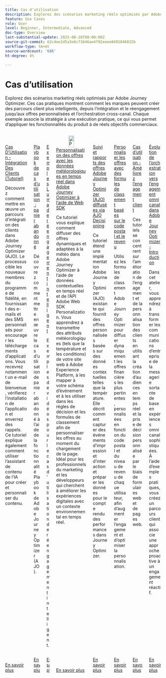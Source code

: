 ```yaml
---
title: Cas d’utilisation
description: Explorez des scénarios marketing réels optimisés par Adobe Journey Optimizer. Ces cas pratiques montrent comment les marques peuvent créer des parcours client plus intelligents, depuis l’intégration et le réengagement jusqu’aux offres personnalisées et l’orchestration cross-canal. Chaque exemple associe la stratégie à une exécution pratique, ce qui vous permet d’appliquer les fonctionnalités du produit à de réels objectifs commerciaux.
feature: Use Cases
role: User
level: Beginner, Intermediate, Advanced
doc-type: Overview
last-substantial-update: 2025-08-28T00:00:00Z
source-git-commit: 62c4ee2d5a3e6c71646ae4f92eeee0491846832b
workflow-type: tm+mt
source-wordcount: '686'
ht-degree: 4%

---
```



# Cas d’utilisation

Explorez des scénarios marketing réels optimisés par Adobe Journey Optimizer. Ces cas pratiques montrent comment les marques peuvent créer des parcours client plus intelligents, depuis l’intégration et le réengagement jusqu’aux offres personnalisées et l’orchestration cross-canal. Chaque exemple associe la stratégie à une exécution pratique, ce qui vous permet d’appliquer les fonctionnalités du produit à de réels objectifs commerciaux.

<!-- CARDS
* https://experienceleague.adobe.com/fr/docs/journey-optimizer-learn/tutorials/use-cases/customer-onboarding
* https://experienceleague.adobe.com/fr/docs/journey-optimizer-learn/tutorials/use-cases/abandoned-cart
* https://experienceleague.adobe.com/fr/docs/experience-platform/rtcdp/use-cases/personalization-insights-engagement/use-cases-luma
* https://experienceleague.adobe.com/fr/docs/journey-optimizer-learn/personalizing-offers-with-real-time-weather-data/introduction
* https://experienceleague.adobe.com/fr/docs/journey-optimizer-learn/reporting-on-ajo-od/introduction
* https://experienceleague.adobe.com/fr/docs/journey-optimizer-learn/personalizing-offers-with-ranking-formulas-based-on-user-zip-code-and-income/introduction
* https://experienceleague.adobe.com/fr/docs/journey-optimizer-learn/tutorials/use-cases/enhance-customer-engagement
* https://experienceleague.adobe.com/fr/docs/journey-optimizer-learn/scaling-orchestration-to-omnichannel-engagement/introduction
-->
<!-- START CARDS HTML - DO NOT MODIFY BY HAND -->
<div class="columns">
    <div class="column is-half-tablet is-half-desktop is-one-third-widescreen" aria-label="Use Case - Customer Onboarding (Tutorial)">
        <div class="card" style="height: 100%; display: flex; flex-direction: column; height: 100%;">
            <div class="card-image">
                <figure class="image x-is-16by9">
                    <a href="https://experienceleague.adobe.com/fr/docs/journey-optimizer-learn/tutorials/use-cases/customer-onboarding" title="Cas D’Utilisation - Intégration Des Clients (Tutoriel)" target="_blank" rel="referrer">
                        <img class="is-bordered-r-small" src="https://video.tv.adobe.com/v/3440650/?format=jpeg&nocache=1756417587791" alt="Cas D’Utilisation - Intégration Des Clients (Tutoriel)"
                             style="width: 100%; aspect-ratio: 16 / 9; object-fit: cover; overflow: hidden; display: block; margin: auto;">
                    </a>
                </figure>
            </div>
            <div class="card-content is-padded-small" style="display: flex; flex-direction: column; flex-grow: 1; justify-content: space-between;">
                <div class="top-card-content">
                    <p class="headline is-size-6 has-text-weight-bold">
                        <a href="https://experienceleague.adobe.com/fr/docs/journey-optimizer-learn/tutorials/use-cases/customer-onboarding" target="_blank" rel="referrer" title="Cas D’Utilisation - Intégration Des Clients (Tutoriel)">Cas D’Utilisation - Intégration Des Clients (Tutoriel) </a>
                    </p>
                    <p class="is-size-6">Découvrez comment mettre en œuvre un parcours d’intégration des clients dans Adobe Journey Optimizer (AJO). ​Le processus cible les nouveaux membres du programme de fidélité, en fournissant des e-mails et des SMS personnalisés pour encourager les téléchargements d’applications. ​Vous recevrez notamment un e-mail de bienvenue, vérifierez l’installation de l’application et enverrez des rappels. ​Ce tutoriel explique également comment utiliser l’assistant de contenu de l’IA pour créer et personnaliser du contenu.</p>
                </div>
                <a href="https://experienceleague.adobe.com/fr/docs/journey-optimizer-learn/tutorials/use-cases/customer-onboarding" target="_blank" rel="referrer" class="spectrum-Button spectrum-Button--outline spectrum-Button--primary spectrum-Button--sizeM" style="align-self: flex-start; margin-top: 1rem;">
                    <span class="spectrum-Button-label has-no-wrap has-text-weight-bold"> En savoir plus </span>
                </a>
            </div>
        </div>
    </div>
    <div class="column is-half-tablet is-half-desktop is-one-third-widescreen" aria-label="Use Case Playbook - Abandoned shopping cart">
        <div class="card" style="height: 100%; display: flex; flex-direction: column; height: 100%;">
            <div class="card-image">
                <figure class="image x-is-16by9">
                    <a href="https://experienceleague.adobe.com/fr/docs/journey-optimizer-learn/tutorials/use-cases/abandoned-cart" title="Playbook de cas d’utilisation - Panier abandonné" target="_blank" rel="referrer">
                        <img class="is-bordered-r-small" src="https://video.tv.adobe.com/v/3443964/?format=jpeg&nocache=1756417587818" alt="Playbook de cas d’utilisation - Panier abandonné"
                             style="width: 100%; aspect-ratio: 16 / 9; object-fit: cover; overflow: hidden; display: block; margin: auto;">
                    </a>
                </figure>
            </div>
            <div class="card-content is-padded-small" style="display: flex; flex-direction: column; flex-grow: 1; justify-content: space-between;">
                <div class="top-card-content">
                    <p class="headline is-size-6 has-text-weight-bold">
                        <a href="https://experienceleague.adobe.com/fr/docs/journey-optimizer-learn/tutorials/use-cases/abandoned-cart" target="_blank" rel="referrer" title="Playbook de cas d’utilisation - Panier abandonné">Playbook de cas d’utilisation : panier abandonné</a>
                    </p>
                    <p class="is-size-6">Découvrez comment mettre en œuvre le cas d’utilisation de panier abandonné à l’aide de la fonctionnalité Playbook de Adobe Journey Optimizer (AJO).</p>
                </div>
                <a href="https://experienceleague.adobe.com/fr/docs/journey-optimizer-learn/tutorials/use-cases/abandoned-cart" target="_blank" rel="referrer" class="spectrum-Button spectrum-Button--outline spectrum-Button--primary spectrum-Button--sizeM" style="align-self: flex-start; margin-top: 1rem;">
                    <span class="spectrum-Button-label has-no-wrap has-text-weight-bold"> En savoir plus </span>
                </a>
            </div>
        </div>
    </div>
    <div class="column is-half-tablet is-half-desktop is-one-third-widescreen" aria-label="Intelligent Re-engagement Luma examples">
        <div class="card" style="height: 100%; display: flex; flex-direction: column; height: 100%;">
            <div class="card-image">
                <figure class="image x-is-16by9">
                    <a href="https://experienceleague.adobe.com/fr/docs/experience-platform/rtcdp/use-cases/personalization-insights-engagement/use-cases-luma" title="Exemples Luma de réengagement intelligent" target="_blank" rel="referrer">
                        <img class="is-bordered-r-small" src="https://video.tv.adobe.com/v/3425184/?format=jpeg&nocache=1756417587792" alt="Exemples Luma de réengagement intelligent"
                             style="width: 100%; aspect-ratio: 16 / 9; object-fit: cover; overflow: hidden; display: block; margin: auto;">
                    </a>
                </figure>
            </div>
            <div class="card-content is-padded-small" style="display: flex; flex-direction: column; flex-grow: 1; justify-content: space-between;">
                <div class="top-card-content">
                    <p class="headline is-size-6 has-text-weight-bold">
                        <a href="https://experienceleague.adobe.com/fr/docs/experience-platform/rtcdp/use-cases/personalization-insights-engagement/use-cases-luma" target="_blank" rel="referrer" title="Exemples Luma de réengagement intelligent">Exemples Luma de réengagement intelligent </a>
                    </p>
                    <p class="is-size-6">Exemples de vidéos pour le cas d’utilisation de réengagement intelligent.</p>
                </div>
                <a href="https://experienceleague.adobe.com/fr/docs/experience-platform/rtcdp/use-cases/personalization-insights-engagement/use-cases-luma" target="_blank" rel="referrer" class="spectrum-Button spectrum-Button--outline spectrum-Button--primary spectrum-Button--sizeM" style="align-self: flex-start; margin-top: 1rem;">
                    <span class="spectrum-Button-label has-no-wrap has-text-weight-bold"> En savoir plus </span>
                </a>
            </div>
        </div>
    </div>
    <div class="column is-half-tablet is-half-desktop is-one-third-widescreen" aria-label="Personalizing Offers with Real-Time Weather Data in Adobe Journey Optimizer using Web SDK">
        <div class="card" style="height: 100%; display: flex; flex-direction: column; height: 100%;">
            <div class="card-image">
                <figure class="image x-is-16by9">
                    <a href="https://experienceleague.adobe.com/fr/docs/journey-optimizer-learn/personalizing-offers-with-real-time-weather-data/introduction" title="Personnalisation des offres avec des données météorologiques en temps réel dans Adobe Journey Optimizer à l’aide de Web SDK" target="_blank" rel="referrer">
                        <img class="is-bordered-r-small" src="https://experienceleague.adobe.com/fr/docs/journey-optimizer-learn/personalizing-offers-with-real-time-weather-data/introduction./media_11e634b7fcda118d76753129e5511697a1e5145de.png?width=400&format=png&optimize=medium" alt="Personnalisation des offres avec des données météorologiques en temps réel dans Adobe Journey Optimizer à l’aide de Web SDK"
                             style="width: 100%; aspect-ratio: 16 / 9; object-fit: cover; overflow: hidden; display: block; margin: auto;">
                    </a>
                </figure>
            </div>
            <div class="card-content is-padded-small" style="display: flex; flex-direction: column; flex-grow: 1; justify-content: space-between;">
                <div class="top-card-content">
                    <p class="headline is-size-6 has-text-weight-bold">
                        <a href="https://experienceleague.adobe.com/fr/docs/journey-optimizer-learn/personalizing-offers-with-real-time-weather-data/introduction" target="_blank" rel="referrer" title="Personnalisation des offres avec des données météorologiques en temps réel dans Adobe Journey Optimizer à l’aide de Web SDK">Personnalisation des offres avec les données météorologiques en temps réel dans Adobe Journey Optimizer à l’aide de Web SDK</a>
                    </p>
                    <p class="is-size-6">Ce tutoriel vous explique comment diffuser des offres dynamiques et adaptées à la météo dans Adobe Journey Optimizer à l’aide de données contextuelles en temps réel et de l’API Adobe Web SDK Personalization. Vous apprendrez à transmettre des attributs météorologiques (tels que la température et les conditions) de votre site web à Adobe Experience Platform, à les mapper à votre schéma d’événement et à les utiliser dans les règles de décision et les formules de classement afin de personnaliser les offres au moment du chargement de la page. Idéal pour les professionnels du marketing et les développeurs qui cherchent à améliorer les expériences digitales avec un contexte environnemental en temps réel.</p>
                </div>
                <a href="https://experienceleague.adobe.com/fr/docs/journey-optimizer-learn/personalizing-offers-with-real-time-weather-data/introduction" target="_blank" rel="referrer" class="spectrum-Button spectrum-Button--outline spectrum-Button--primary spectrum-Button--sizeM" style="align-self: flex-start; margin-top: 1rem;">
                    <span class="spectrum-Button-label has-no-wrap has-text-weight-bold"> En savoir plus </span>
                </a>
            </div>
        </div>
    </div>
    <div class="column is-half-tablet is-half-desktop is-one-third-widescreen" aria-label="Track and Report Adobe Journey Optimizer (AJO) Offers delivered via AJO Decisioning">
        <div class="card" style="height: 100%; display: flex; flex-direction: column; height: 100%;">
            <div class="card-image">
                <figure class="image x-is-16by9">
                    <a href="https://experienceleague.adobe.com/fr/docs/journey-optimizer-learn/reporting-on-ajo-od/introduction" title="Suivre et générer des rapports sur les offres Adobe Journey Optimizer (AJO) diffusées via AJO Decisioning" target="_blank" rel="referrer">
                        <img class="is-bordered-r-small" src="https://experienceleague.adobe.com/fr/docs/journey-optimizer-learn/reporting-on-ajo-od/introduction./media_1fb3a58c60be3873b773f9ba694350319c4b8dc4f.png?width=400&format=png&optimize=medium" alt="Suivre et générer des rapports sur les offres Adobe Journey Optimizer (AJO) diffusées via AJO Decisioning"
                             style="width: 100%; aspect-ratio: 16 / 9; object-fit: cover; overflow: hidden; display: block; margin: auto;">
                    </a>
                </figure>
            </div>
            <div class="card-content is-padded-small" style="display: flex; flex-direction: column; flex-grow: 1; justify-content: space-between;">
                <div class="top-card-content">
                    <p class="headline is-size-6 has-text-weight-bold">
                        <a href="https://experienceleague.adobe.com/fr/docs/journey-optimizer-learn/reporting-on-ajo-od/introduction" target="_blank" rel="referrer" title="Suivre et générer des rapports sur les offres Adobe Journey Optimizer (AJO) diffusées via AJO Decisioning">Suivi et rapports des offres Adobe Journey Optimizer (AJO) diffusées via AJO Decisioning</a>
                    </p>
                    <p class="is-size-6">Ce tutoriel étend une implémentation Adobe Journey Optimizer (AJO) existante qui fournit des offres personnalisées basées sur des données contextuelles telles que la température. Elle décrit comment capturer des événements d’impression et d’interaction et préparer les données pour le compte rendu des performances dans Journey Optimizer.</p>
                </div>
                <a href="https://experienceleague.adobe.com/fr/docs/journey-optimizer-learn/reporting-on-ajo-od/introduction" target="_blank" rel="referrer" class="spectrum-Button spectrum-Button--outline spectrum-Button--primary spectrum-Button--sizeM" style="align-self: flex-start; margin-top: 1rem;">
                    <span class="spectrum-Button-label has-no-wrap has-text-weight-bold"> En savoir plus </span>
                </a>
            </div>
        </div>
    </div>
    <div class="column is-half-tablet is-half-desktop is-one-third-widescreen" aria-label="Personalize Offers with Ranking formulas Based on Zip Code and Income">
        <div class="card" style="height: 100%; display: flex; flex-direction: column; height: 100%;">
            <div class="card-image">
                <figure class="image x-is-16by9">
                    <a href="https://experienceleague.adobe.com/fr/docs/journey-optimizer-learn/personalizing-offers-with-ranking-formulas-based-on-user-zip-code-and-income/introduction" title="Personnaliser les offres avec des formules de classement basées sur le code postal et le revenu" target="_blank" rel="referrer">
                        <img class="is-bordered-r-small" src="https://cdn.experienceleague.adobe.com/thumb/exl-cards/tutorial.png" alt="Personnaliser les offres avec des formules de classement basées sur le code postal et le revenu"
                             style="width: 100%; aspect-ratio: 16 / 9; object-fit: cover; overflow: hidden; display: block; margin: auto;">
                    </a>
                </figure>
            </div>
            <div class="card-content is-padded-small" style="display: flex; flex-direction: column; flex-grow: 1; justify-content: space-between;">
                <div class="top-card-content">
                    <p class="headline is-size-6 has-text-weight-bold">
                        <a href="https://experienceleague.adobe.com/fr/docs/journey-optimizer-learn/personalizing-offers-with-ranking-formulas-based-on-user-zip-code-and-income/introduction" target="_blank" rel="referrer" title="Personnaliser les offres avec des formules de classement basées sur le code postal et le revenu">Personnaliser les offres avec des formules de classement basées sur le code postal et le revenu</a>
                    </p>
                    <p class="is-size-6">Utilisez les formules de classement Adobe Journey Optimizer pour diffuser dynamiquement les offres financières les plus pertinentes, personnalisées en fonction du code postal et du niveau de revenu de chaque utilisateur, afin d’augmenter l’engagement et d’optimiser la personnalisation.</p>
                </div>
                <a href="https://experienceleague.adobe.com/fr/docs/journey-optimizer-learn/personalizing-offers-with-ranking-formulas-based-on-user-zip-code-and-income/introduction" target="_blank" rel="referrer" class="spectrum-Button spectrum-Button--outline spectrum-Button--primary spectrum-Button--sizeM" style="align-self: flex-start; margin-top: 1rem;">
                    <span class="spectrum-Button-label has-no-wrap has-text-weight-bold"> En savoir plus </span>
                </a>
            </div>
        </div>
    </div>
    <div class="column is-half-tablet is-half-desktop is-one-third-widescreen" aria-label="Use Case - Enhance customer engagement">
        <div class="card" style="height: 100%; display: flex; flex-direction: column; height: 100%;">
            <div class="card-image">
                <figure class="image x-is-16by9">
                    <a href="https://experienceleague.adobe.com/fr/docs/journey-optimizer-learn/tutorials/use-cases/enhance-customer-engagement" title="Cas d’utilisation : améliorer l’engagement client" target="_blank" rel="referrer">
                        <img class="is-bordered-r-small" src="https://cdn.experienceleague.adobe.com/thumb/exl-cards/tutorial.png" alt="Cas d’utilisation : améliorer l’engagement client"
                             style="width: 100%; aspect-ratio: 16 / 9; object-fit: cover; overflow: hidden; display: block; margin: auto;">
                    </a>
                </figure>
            </div>
            <div class="card-content is-padded-small" style="display: flex; flex-direction: column; flex-grow: 1; justify-content: space-between;">
                <div class="top-card-content">
                    <p class="headline is-size-6 has-text-weight-bold">
                        <a href="https://experienceleague.adobe.com/fr/docs/journey-optimizer-learn/tutorials/use-cases/enhance-customer-engagement" target="_blank" rel="referrer" title="Cas d’utilisation : améliorer l’engagement client">Cas d’utilisation - Améliorez l’engagement client</a>
                    </p>
                    <p class="is-size-6">Ces tutoriels se concentrent sur l’amélioration de l’engagement et de la personnalisation des clients en utilisant la création d’audiences en temps réel et la prise de décision personnalisée par le biais de formulaires web et de pages web.</p>
                </div>
                <a href="https://experienceleague.adobe.com/fr/docs/journey-optimizer-learn/tutorials/use-cases/enhance-customer-engagement" target="_blank" rel="referrer" class="spectrum-Button spectrum-Button--outline spectrum-Button--primary spectrum-Button--sizeM" style="align-self: flex-start; margin-top: 1rem;">
                    <span class="spectrum-Button-label has-no-wrap has-text-weight-bold"> En savoir plus </span>
                </a>
            </div>
        </div>
    </div>
    <div class="column is-half-tablet is-half-desktop is-one-third-widescreen" aria-label="Scaling orchestration to omnichannel engagement in Adobe Journey Optimizer - Introduction">
        <div class="card" style="height: 100%; display: flex; flex-direction: column; height: 100%;">
            <div class="card-image">
                <figure class="image x-is-16by9">
                    <a href="https://experienceleague.adobe.com/fr/docs/journey-optimizer-learn/scaling-orchestration-to-omnichannel-engagement/introduction" title="Évoluer l’orchestration vers l’engagement omnicanal dans Adobe Journey Optimizer - Introduction" target="_blank" rel="referrer">
                        <img class="is-bordered-r-small" src="https://video.tv.adobe.com/v/3457828/?format=jpeg&nocache=1756417587802" alt="Évoluer l’orchestration vers l’engagement omnicanal dans Adobe Journey Optimizer - Introduction"
                             style="width: 100%; aspect-ratio: 16 / 9; object-fit: cover; overflow: hidden; display: block; margin: auto;">
                    </a>
                </figure>
            </div>
            <div class="card-content is-padded-small" style="display: flex; flex-direction: column; flex-grow: 1; justify-content: space-between;">
                <div class="top-card-content">
                    <p class="headline is-size-6 has-text-weight-bold">
                        <a href="https://experienceleague.adobe.com/fr/docs/journey-optimizer-learn/scaling-orchestration-to-omnichannel-engagement/introduction" target="_blank" rel="referrer" title="Évoluer l’orchestration vers l’engagement omnicanal dans Adobe Journey Optimizer - Introduction">Évolution de l’orchestration vers l’engagement omnicanal dans Adobe Journey Optimizer - Introduction</a>
                    </p>
                    <p class="is-size-6">Dans cet atelier, vous apprendrez à transformer les communications d’entreprise de la messagerie sortante de base en expériences omnicanal sophistiquées. À l’aide d’exemples pratiques, vous créez un parcours client qui associe une approche proactive à un engagement réactif.</p>
                </div>
                <a href="https://experienceleague.adobe.com/fr/docs/journey-optimizer-learn/scaling-orchestration-to-omnichannel-engagement/introduction" target="_blank" rel="referrer" class="spectrum-Button spectrum-Button--outline spectrum-Button--primary spectrum-Button--sizeM" style="align-self: flex-start; margin-top: 1rem;">
                    <span class="spectrum-Button-label has-no-wrap has-text-weight-bold"> En savoir plus </span>
                </a>
            </div>
        </div>
    </div>
</div>
<!-- END CARDS HTML - DO NOT MODIFY BY HAND -->

